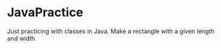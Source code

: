 # JavaPractice
Just practicing with classes in Java.
Make a rectangle with a given length and width
